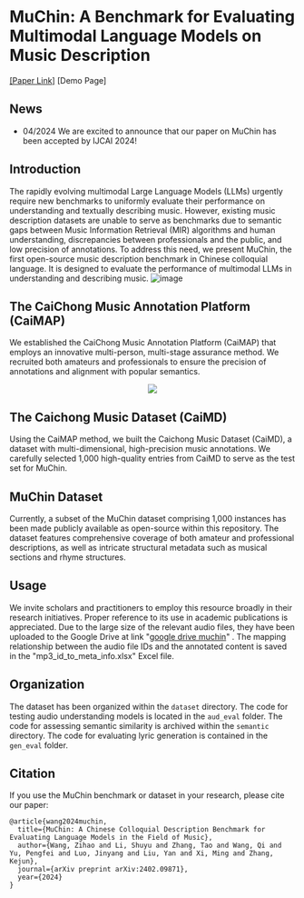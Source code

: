 # MuChin: A Benchmark for Evaluating Multimodal Language Models on Music Description
[[Paper Link]](https://arxiv.org/abs/2402.09871)  [Demo Page]
## News
- 04/2024 We are excited to announce that our paper on MuChin has been accepted by IJCAI 2024!
## Introduction
The rapidly evolving multimodal Large Language Models (LLMs) urgently require new benchmarks to uniformly evaluate their performance on understanding and textually describing music. However, existing music description datasets are unable to serve as benchmarks due to semantic gaps between Music Information Retrieval (MIR) algorithms and human understanding, discrepancies between professionals and the public, and low precision of annotations.
To address this need, we present MuChin, the first open-source music description benchmark in Chinese colloquial language. It is designed to evaluate the performance of multimodal LLMs in understanding and describing music.
![image](https://github.com/CarlWangChina/MuChin/assets/41322045/5dbd4bb4-0923-4304-a275-a33884b8b1d4)
## The CaiChong Music Annotation Platform (CaiMAP)
We established the CaiChong Music Annotation Platform (CaiMAP) that employs an innovative multi-person, multi-stage assurance method. We recruited both amateurs and professionals to ensure the precision of annotations and alignment with popular semantics.
<div align="center">
  <img src="https://github.com/Duoluoluos/MuChin/blob/Dispersion/Anno_Pipe.pdf">
</div>

## The Caichong Music Dataset (CaiMD)
Using the CaiMAP method, we built the Caichong Music Dataset (CaiMD), a dataset with multi-dimensional, high-precision music annotations. We carefully selected 1,000 high-quality entries from CaiMD to serve as the test set for MuChin.
## MuChin Dataset
Currently, a subset of the MuChin dataset comprising 1,000 instances has been made publicly available as open-source within this repository. The dataset features comprehensive coverage of both amateur and professional descriptions, as well as intricate structural metadata such as musical sections and rhyme structures.
## Usage
We invite scholars and practitioners to employ this resource broadly in their research initiatives. Proper reference to its use in academic publications is appreciated.
Due to the large size of the relevant audio files, they have been uploaded to the Google Drive at link "[google drive muchin](https://drive.google.com/drive/folders/1LA-wjkZSCppX3WULJK8Z5jT4pzJYEKzV?usp=drive_link)" . The mapping relationship between the audio file IDs and the annotated content is saved in the "mp3_id_to_meta_info.xlsx" Excel file.
## Organization
The dataset has been organized within the `dataset` directory. The code for testing audio understanding models is located in the `aud_eval` folder. The code for assessing semantic similarity is archived within the `semantic` directory. The code for evaluating lyric generation is contained in the `gen_eval` folder.
## Citation
If you use the MuChin benchmark or dataset in your research, please cite our paper:
```
@article{wang2024muchin,
  title={MuChin: A Chinese Colloquial Description Benchmark for Evaluating Language Models in the Field of Music},
  author={Wang, Zihao and Li, Shuyu and Zhang, Tao and Wang, Qi and Yu, Pengfei and Luo, Jinyang and Liu, Yan and Xi, Ming and Zhang, Kejun},
  journal={arXiv preprint arXiv:2402.09871},
  year={2024}
}
```
